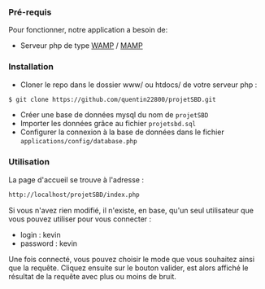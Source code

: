 ### Pré-requis

Pour fonctionner, notre application a besoin de:

* Serveur php de type [WAMP](http://www.wampserver.com/) / [MAMP](https://www.mamp.info/en/)

### Installation

- Cloner le repo dans le dossier www/ ou htdocs/ de votre serveur php : 
```sh
$ git clone https://github.com/quentin22800/projetSBD.git
```
- Créer une base de données mysql du nom de ```projetSBD```
- Importer les données grâce au fichier ```projetsbd.sql```
- Configurer la connexion à la base de données dans le fichier ```applications/config/database.php```

### Utilisation

La page d'accueil se trouve à l'adresse :
```sh
http://localhost/projetSBD/index.php
```

Si vous n'avez rien modifié, il n'existe, en base, qu'un seul utilisateur que vous pouvez utiliser pour vous connecter : 
- login : kevin
- password : kevin

Une fois connecté, vous pouvez choisir le mode que vous souhaitez ainsi que la requête. Cliquez ensuite sur le bouton valider, est alors affiché le résultat de la requête avec plus ou moins de bruit.
